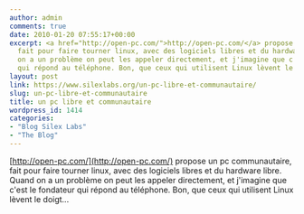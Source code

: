 ```yaml
---
author: admin
comments: true
date: 2010-01-20 07:55:17+00:00
excerpt: <a href="http://open-pc.com/">http://open-pc.com/</a> propose un pc communautaire,
  fait pour faire tourner linux, avec des logiciels libres et du hardware libre. Quand
  on a un problème on peut les appeler directement, et j'imagine que c'est le fondateur
  qui répond au téléphone. Bon, que ceux qui utilisent Linux lèvent le doigt...
layout: post
link: https://www.silexlabs.org/un-pc-libre-et-communautaire/
slug: un-pc-libre-et-communautaire
title: un pc libre et communautaire
wordpress_id: 1414
categories:
- "Blog Silex Labs"
- "The Blog"
---
```


[http://open-pc.com/](http://open-pc.com/) propose un pc communautaire, fait pour faire tourner linux, avec des logiciels libres et du hardware libre. Quand on a un problème on peut les appeler directement, et j'imagine que c'est le fondateur qui répond au téléphone. Bon, que ceux qui utilisent Linux lèvent le doigt...
